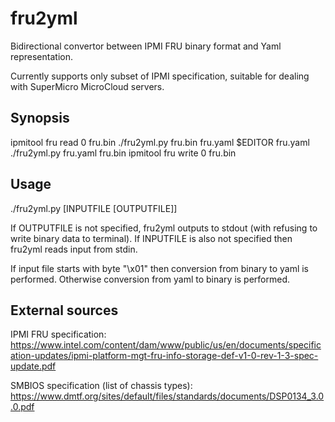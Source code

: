 fru2yml
=======

Bidirectional convertor between IPMI FRU binary format and Yaml representation.

Currently supports only subset of IPMI specification, suitable for dealing with SuperMicro MicroCloud servers.

Synopsis
--------

  ipmitool fru read 0 fru.bin
  ./fru2yml.py fru.bin fru.yaml
  $EDITOR fru.yaml
  ./fru2yml.py fru.yaml fru.bin
  ipmitool fru write 0 fru.bin


Usage
-----

  ./fru2yml.py [INPUTFILE [OUTPUTFILE]]

If OUTPUTFILE is not specified, fru2yml outputs to stdout (with refusing to write binary data to terminal).
If INPUTFILE is also not specified then fru2yml reads input from stdin.

If input file starts with byte "\x01" then conversion from binary to yaml is performed. Otherwise conversion from yaml to binary is performed.

External sources
----------------

IPMI FRU specification:
https://www.intel.com/content/dam/www/public/us/en/documents/specification-updates/ipmi-platform-mgt-fru-info-storage-def-v1-0-rev-1-3-spec-update.pdf

SMBIOS specification (list of chassis types): https://www.dmtf.org/sites/default/files/standards/documents/DSP0134_3.0.0.pdf

